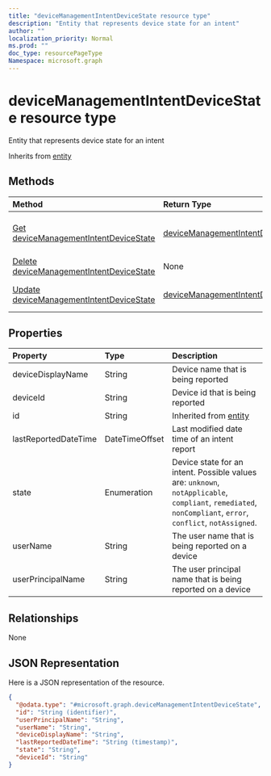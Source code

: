 ```yaml
---
title: "deviceManagementIntentDeviceState resource type"
description: "Entity that represents device state for an intent"
author: ""
localization_priority: Normal
ms.prod: ""
doc_type: resourcePageType
Namespace: microsoft.graph
---
```



# deviceManagementIntentDeviceState resource type

Entity that represents device state for an intent


Inherits from [entity](../resources/entity.md)

## Methods
|Method|Return Type|Description|
|:---|:---|:---|
|[Get deviceManagementIntentDeviceState](../api/devicemanagementintentdevicestate-get.md)|[deviceManagementIntentDeviceState](../resources/deviceManagementIntentDeviceState.md)|Read properties and relationships of the [deviceManagementIntentDeviceState](../resources/devicemanagementintentdevicestate.md) object.|
|[Delete deviceManagementIntentDeviceState](../api/devicemanagementintentdevicestate-delete.md)|None|Deletes a [deviceManagementIntentDeviceState](../resources/devicemanagementintentdevicestate.md).|
|[Update deviceManagementIntentDeviceState](../api/devicemanagementintentdevicestate-update.md)|[deviceManagementIntentDeviceState](../resources/deviceManagementIntentDeviceState.md)|Update the properties of a [deviceManagementIntentDeviceState](../resources/devicemanagementintentdevicestate.md) object.|

## Properties
|Property|Type|Description|
|:---|:---|:---|
|deviceDisplayName|String|Device name that is being reported|
|deviceId|String|Device id that is being reported|
|id|String| Inherited from [entity](../resources/entity.md)|
|lastReportedDateTime|DateTimeOffset|Last modified date time of an intent report|
|state|Enumeration|Device state for an intent. Possible values are: `unknown`, `notApplicable`, `compliant`, `remediated`, `nonCompliant`, `error`, `conflict`, `notAssigned`.|
|userName|String|The user name that is being reported on a device|
|userPrincipalName|String|The user principal name that is being reported on a device|

## Relationships
None

## JSON Representation
Here is a JSON representation of the resource.
<!-- {
  "blockType": "resource",
  "keyProperty": "id",
  "@odata.type": "microsoft.graph.deviceManagementIntentDeviceState",
  "baseType": "microsoft.graph.entity",
  "openType": false
}
-->
``` json
{
  "@odata.type": "#microsoft.graph.deviceManagementIntentDeviceState",
  "id": "String (identifier)",
  "userPrincipalName": "String",
  "userName": "String",
  "deviceDisplayName": "String",
  "lastReportedDateTime": "String (timestamp)",
  "state": "String",
  "deviceId": "String"
}
```

